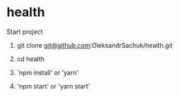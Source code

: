 # health

Start project

1. git clone git@github.com:OleksandrSachuk/health.git

2. cd health

3. 'npm install' or 'yarn'

4. 'npm start' or 'yarn start'

